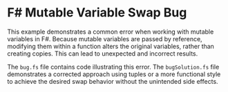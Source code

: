 # F# Mutable Variable Swap Bug

This example demonstrates a common error when working with mutable variables in F#.  Because mutable variables are passed by reference, modifying them within a function alters the original variables, rather than creating copies. This can lead to unexpected and incorrect results.

The `bug.fs` file contains code illustrating this error.  The `bugSolution.fs` file demonstrates a corrected approach using tuples or a more functional style to achieve the desired swap behavior without the unintended side effects.